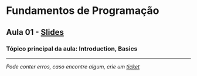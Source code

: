 # Fundamentos de Programação

## Aula 01 - [Slides](https://github.com/TiagoRG/uaveiro-leci/blob/master/1ano/1semestre/fp/slides/tp01-intro.pdf)

### Tópico principal da aula: Introduction, Basics

---
*Pode conter erros, caso encontre algum, crie um* [*ticket*](https://github.com/TiagoRG/uaveiro-leci/issues/new)
